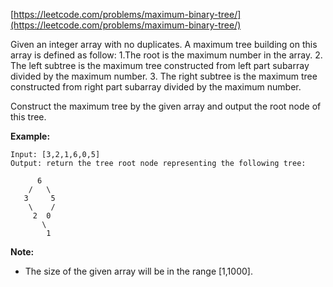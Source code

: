 [https://leetcode.com/problems/maximum-binary-tree/](https://leetcode.com/problems/maximum-binary-tree/)

Given an integer array with no duplicates. A maximum tree building on this array is defined as follow:
1.The root is the maximum number in the array.
2. The left subtree is the maximum tree constructed from left part subarray divided by the maximum number.
3. The right subtree is the maximum tree constructed from right part subarray divided by the maximum number.

Construct the maximum tree by the given array and output the root node of this tree.

**Example:**
```
Input: [3,2,1,6,0,5]
Output: return the tree root node representing the following tree:

      6
    /   \
   3     5
    \    / 
     2  0   
       \
        1
```

**Note:**

- The size of the given array will be in the range [1,1000].

